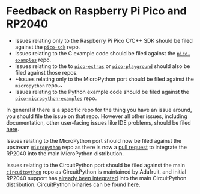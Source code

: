 # Feedback on Raspberry Pi Pico and RP2040

* Issues relating only to the Raspberry Pi Pico C/C++ SDK should be filed against the [`pico-sdk`](https://github.com/raspberrypi/pico-sdk) repo.
* Issues relating to the C example code should be filed against the [`pico-examples`](https://github.com/raspberrypi/pico-examples) repo.
* Issues relating to the to [`pico-extras`](https://github.com/raspberrypi/pico-extras) or [`pico-playground`](https://github.com/raspberrypi/pico-playground) should also be filed against those repos.
* ~Issues relating only to the MicroPython port should be filed against the `micropython` repo.~
* Issues relating to the Python example code should be filed against the [`pico-micropython-examples`](https://github.com/raspberrypi/pico-micropython-examples) repo.

In general if there is a specific repo for the thing you have an issue around, you should file the issue on that repo. However all other issues, including documentation, other user-facing issues like IDE problems, should be filed [here](https://github.com/raspberrypi/pico-feedback/issues).

Issues relating to the MicroPython port should now be filed against the upstream [`micropython`](https://github.com/micropython/micropython) repo as there is now a [pull request](https://github.com/micropython/micropython/pull/6791) to integrate the RP2040 into the main MicroPython distribution.

Issues relating to the CircuitPython port should be filed against the main [`circuitpython`](https://github.com/adafruit/circuitpython) repo as CircuitPython is maintained by Adafruit, and initial RP2040 support has [already been integrated](https://github.com/adafruit/circuitpython/pull/4031) into the main CircuitPython distribution. CircuitPython binaries can be found [here](https://circuitpython.org/board/raspberry_pi_pico/).
